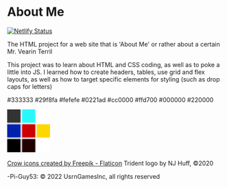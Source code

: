 # About Me
[![Netlify Status](https://api.netlify.com/api/v1/badges/eb65b329-a61d-4d54-987f-74c1e5d9be2a/deploy-status)](https://app.netlify.com/sites/about-me-pi-guy53/deploys)

The HTML project for a web site that is 'About Me' or rather about a certain Mr. Vearin Terril

This project was to learn about HTML and CSS coding, as well as to poke a little into JS. I learned how to create headers, tables, use grid and flex layouts, as well as how to target specific elements for styling (such as drop caps for letters)

#333333 #29f8fa #fefefe
#0221ad #cc0000 #ffd700
#000000 #220000

<img src = "img/color-swatches.png" style="width:100px;"/>

[Crow icons created by Freepik - Flaticon](https://www.flaticon.com/free-icons/crow)
Trident logo by NJ Huff, &copy;2020

-Pi-Guy53:
&copy; 2022 UsrnGamesInc, all rights reserved